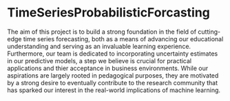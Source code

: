 # TimeSeriesProbabilisticForcasting

The aim of this project is to build a strong foundation in the field of cutting-edge time series forecasting, both as a means of advancing our educational understanding and serving as an invaluable learning experience. Furthermore, our team is dedicated to incorporating uncertainty estimates in our predictive models, a step we believe is crucial for practical applications and thier acceptance in business environments. While our aspirations are largely rooted in pedagogical purposes, they are motivated by a strong desire to eventually contribute to the research community that has sparked our interest in the real-world implications of machine learning.
